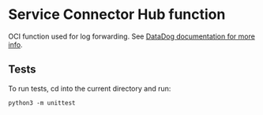 # Service Connector Hub function
OCI function used for log forwarding. See [DataDog documentation for more info](https://docs.datadoghq.com/integrations/oracle_cloud_infrastructure/?tab=serviceconnectorhub#oci-function).


## Tests

To run tests, cd into the current directory and run:

`python3 -m unittest`
